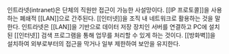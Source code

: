 인트라넷(intranet)은 단체의 직원만 접근이 가능한 사설망이다. [[IP 프로토콜]]을 사용하는 폐쇄적 [[LAN]]으로 간주된다. [[인터넷]]을 조직 내 네트워크로 활용하는 것을 말한다. 인트라넷은 [[LAN]]을 기반으로 데이터 저장 장치인 서버를 연결하고 PC에 설치된 [[인터넷]] 검색 프로그램을 통해 업무를 처리할 수 있게 하는 것이다. [[방화벽]]을 설치하여 외부로부터의 접근을 막거나 일부 제한하여 보안을 유지한다.